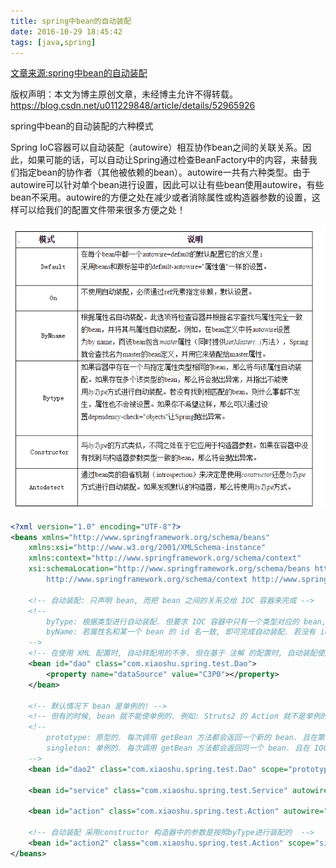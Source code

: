 ```yaml
---
title: spring中bean的自动装配
date: 2016-10-29 18:45:42
tags: [java,spring]
---
```

[文章来源:spring中bean的自动装配](http://blog.csdn.net/u011229848/article/details/52965926)


版权声明：本文为博主原创文章，未经博主允许不得转载。 https://blog.csdn.net/u011229848/article/details/52965926

spring中bean的自动装配的六种模式

Spring IoC容器可以自动装配（autowire）相互协作bean之间的关联关系。因此，如果可能的话，可以自动让Spring通过检查BeanFactory中的内容，来替我们指定bean的协作者（其他被依赖的bean）。autowire一共有六种类型。由于autowire可以针对单个bean进行设置，因此可以让有些bean使用autowire，有些bean不采用。autowire的方便之处在减少或者消除属性或构造器参数的设置，这样可以给我们的配置文件带来很多方便之处！

![](spring中bean的自动装配/20161029183546649.png)
```xml
<?xml version="1.0" encoding="UTF-8"?>
<beans xmlns="http://www.springframework.org/schema/beans"
	xmlns:xsi="http://www.w3.org/2001/XMLSchema-instance"
	xmlns:context="http://www.springframework.org/schema/context"
	xsi:schemaLocation="http://www.springframework.org/schema/beans http://www.springframework.org/schema/beans/spring-beans.xsd
		http://www.springframework.org/schema/context http://www.springframework.org/schema/context/spring-context-4.0.xsd">

	<!-- 自动装配: 只声明 bean, 而把 bean 之间的关系交给 IOC 容器来完成 -->
	<!--  
		byType: 根据类型进行自动装配. 但要求 IOC 容器中只有一个类型对应的 bean, 若有多个则无法完成自动装配.
		byName: 若属性名和某一个 bean 的 id 名一致, 即可完成自动装配. 若没有 id 一致的, 则无法完成自动装配
	-->
	<!-- 在使用 XML 配置时, 自动转配用的不多. 但在基于 注解 的配置时, 自动装配使用的较多.  -->
	<bean id="dao" class="com.xiaoshu.spring.test.Dao">
		<property name="dataSource" value="C3P0"></property>				
	</bean>
	
	<!-- 默认情况下 bean 是单例的! -->
	<!-- 但有的时候, bean 就不能使单例的. 例如: Struts2 的 Action 就不是单例的! 可以通过 scope 属性来指定 bean 的作用域 -->
	<!--  
		prototype: 原型的. 每次调用 getBean 方法都会返回一个新的 bean. 且在第一次调用 getBean 方法时才创建实例
		singleton: 单例的. 每次调用 getBean 方法都会返回同一个 bean. 且在 IOC 容器初始化时即创建 bean 的实例. 默认值 
	-->
	<bean id="dao2" class="com.xiaoshu.spring.test.Dao" scope="prototype"></bean>
	
	<bean id="service" class="com.xiaoshu.spring.test.Service" autowire="byName"></bean>
	
	<bean id="action" class="com.xiaoshu.spring.test.Action" autowire="byType"></bean>

	<!-- 自动装配 采用constructor 构造器中的参数是按照byType进行装配的  -->
	<bean id="action2" class="com.xiaoshu.spring.test.Action" scope="singleton" autowire="constructor"/> 
</beans>
```